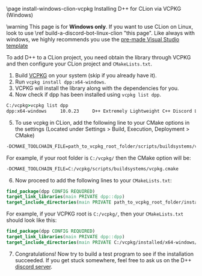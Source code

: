 \page install-windows-clion-vcpkg Installing D++ for CLion via VCPKG (Windows)

\warning This page is for **Windows only**. If you want to use CLion on Linux, look to use \ref build-a-discord-bot-linux-clion "this page". Like always with windows, we highly recommends you use the [pre-made Visual Studio template](https://github.com/brainboxdotcc/windows-bot-template/)

To add D++ to a CLion project, you need obtain the library through VCPKG and then configure your CLion project and `CMakeLists.txt`.

1. Build [VCPKG](https://vcpkg.io/) on your system (skip if you already have it).
2. Run `vcpkg install dpp:x64-windows`.
3. VCPKG will install the library along with the dependencies for you.
4. Now check if dpp has been installed using `vcpkg list dpp`.
```cmd
C:/vcpkg>vcpkg list dpp
dpp:x64-windows     10.0.23     D++ Extremely Lightweight C++ Discord Library.
```
   
5. To use vcpkg in CLion, add the following line to your CMake options in the settings (Located under Settings > Build, Execution, Deployment > CMake)
```cmd
-DCMAKE_TOOLCHAIN_FILE=path_to_vcpkg_root_folder/scripts/buildsystems/vcpkg.cmake
```
   For example, if your root folder is `C:/vcpkg/` then the CMake option will be:
```cmd
-DCMAKE_TOOLCHAIN_FILE=C:/vcpkg/scripts/buildsystems/vcpkg.cmake
```

6. Now proceed to add the following lines to your `CMakeLists.txt`:
```cmake
find_package(dpp CONFIG REQUIRED)
target_link_libraries(main PRIVATE dpp::dpp)
target_include_directories(main PRIVATE path_to_vcpkg_root_folder/installed/architecture-os/include)
```
   For example, if your VCPKG root is `C:/vcpkg/`, then your `CMakeLists.txt` should look like this:
```cmake
find_package(dpp CONFIG REQUIRED)
target_link_libraries(main PRIVATE dpp::dpp)
target_include_directories(main PRIVATE C:/vcpkg/installed/x64-windows/include)
```
   
7. Congratulations! Now try to build a test program to see if the installation succeeded. If you get stuck somewhere, feel free to ask us on the D++ [discord server](https://discord.gg/dpp).